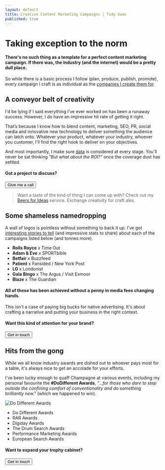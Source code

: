 ```yaml
---
layout: default
title: Creative Content Marketing Campaigns | Tidy Swan
published: true
---
```


# Taking exception to the norm

#### There's no such thing as a template for a perfect content marketing campaign. If there was, the industry (and the internet) would be a pretty dull place.

So while there is a basic process I follow (plan, produce, publish, promote), every campaign I craft is as individual as the <a href="#clients">companies I create them for</a>.

## A conveyor belt of creativity

I'd be lying if I said everything I've ever worked on has been a runaway success. However, I do have an impressive hit rate of getting it right.

That’s because I know how to blend content, marketing, SEO, PR, social media and innovative new technology to deliver something the audience can latch onto. Whatever your product, whatever your industry, whoever you customer, I'll find the right hook to deliver on your objectives.

And most importantly, I make sure [data](/content-campaign-analytics) is considered at every stage. You'll never be sat thinking _"But what about the ROI?"_ once the coverage dust has settled.

#### Got a project to discuss?

<a href="/contact"><button class="button">Give me a call</button></a>

> Want a taste of the kind of thing I can come up with? Check out my [Beers for Ideas](/beers-for-ideas) service. Exchange creativity for craft ales.

<a name="clients"></a>

## Some shameless namedropping

A wall of logos is pointless without something to back it up. I've got <a href="/contact">interesting stories to tell</a> (and impressive stats to share) about each of the campaigns listed below (and tonnes more).

- **Rolls Royce** x Time Out
- **Adam & Eve** x SPORTbible
- **Betfair** x Buzzfeed
- **Patient** x Fansided / New York Post
- **LG** x Londonist
- **Gala Bingo** x The Argus / Visit Exmoor
- **Blaze** x The Guardian

#### All of these has been achieved without a penny in media fees changing hands.

This isn't a case of paying big bucks for native advertising. It's about crafting a narrative and putting your business in the right context.

#### Want this kind of attention for your brand?

<a href="/contact"><button class="button">Get in touch</button></a>

## Hits from the gong

While we all know industry awards are dished out to whoever pays most for a table, it's always nice to get an accolade for your efforts.

I've been lucky enough to quaff Champagne at various events, including my personal favourite the **#DoDifferent Awards**, _"...for those who dare to step outside the confining comfort of conventionality and do something brilliantly new."_ (which we happened to win).

![Do Different Awards]({{site.baseurl}}/assets/img/dodifferent.jpg)

- Do Different Awards
- RAR Awards
- Digiday Awards
- The Drum Search Awards
- Performance Marketing Awards
- European Search Awards

#### Want to expand your trophy cabinet?

<a href="/contact"><button class="button">Get in touch</button></a>
